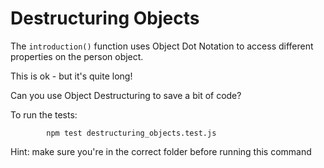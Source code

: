 # Destructuring Objects

The `introduction()` function uses Object Dot Notation to access different properties on the person object.

This is ok - but it's quite long!

Can you use Object Destructuring to save a bit of code?

To run the tests:

            npm test destructuring_objects.test.js

Hint: make sure you're in the correct folder before running this command
